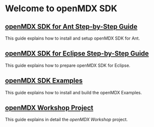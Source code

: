 # Welcome to openMDX SDK #

## [openMDX SDK for Ant Step-by-Step Guide](./StepByStepAnt.md) ##
This guide explains how to install and setup openMDX SDK for Ant.

## [openMDX SDK for Eclipse Step-by-Step Guide](./StepByStepEclipse.md) ##
This guide explains how to prepare openMDX SDK for Eclipse.

## [openMDX SDK Examples](./Examples.md) ##
This guide explains how to install and build the openMDX Examples.

## [openMDX Workshop Project](./Workshop.md) ##
This guide explains in detail the _openMDX Workshop_ project.
